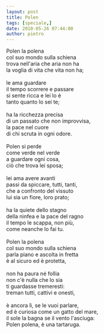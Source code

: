 ```yaml
---
layout: post
title: Polen
tags: [speciale,]
date: 2010-05-26 07:44:00
author: pietro
---
```

Polen la polena<br/>col suo mondo sulla schiena<br/>trova nell'aria che aria non ha<br/>la voglia di vita che vita non ha;<br/><br/>le ama guardare<br/>il tempo scorrere e passare<br/>si sente ricca e lei lo è<br/>tanto quanto lo sei te;<br/><br/>ha la ricchezza precisa<br/>di un passato che non improvvisa,<br/>la pace nel cuore<br/>di chi scruta in ogni odore.<br/><br/>Polen si perde<br/>come verde nel verde<br/>a guardare ogni cosa,<br/>ciò che trova lei sposa;<br/><br/>lei ama avere avanti<br/>passi da spiccare, tutti, tanti,<br/>che a confronto del vissuto<br/>lui sia un fiore, loro prato;<br/><br/>ha la quiete dello stagno<br/>della ninfea e la pace del ragno<br/>il tempo le scappa, non più,<br/>come neanche lo fai tu.<br/><br/>Polen la polena<br/>col suo mondo sulla schiena<br/>parla piano e ascolta in fretta<br/>è al sicuro ed è protetta,<br/><br/>non ha paura né follia<br/>non c'è nulla che lo sia<br/>ti guardasse tremeresti:<br/>treman tutti, cattivi e onesti,<br/><br/>è ancora lì, se le vuoi parlare,<br/>ed è curiosa come un gatto del mare,<br/>il sole la bagna se il vento l'asciuga:<br/>Polen polena, è una tartaruga.
